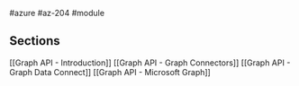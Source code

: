 #azure #az-204 #module 

## Sections
[[Graph API - Introduction]]
[[Graph API - Graph Connectors]]
[[Graph API - Graph Data Connect]]
[[Graph API - Microsoft Graph]]